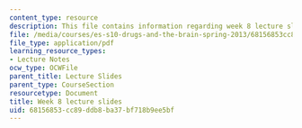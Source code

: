 ```yaml
---
content_type: resource
description: This file contains information regarding week 8 lecture slides.
file: /media/courses/es-s10-drugs-and-the-brain-spring-2013/68156853cc89ddb8ba37bf718b9ee5bf_MITES_S10S13_Week8.pdf
file_type: application/pdf
learning_resource_types:
- Lecture Notes
ocw_type: OCWFile
parent_title: Lecture Slides
parent_type: CourseSection
resourcetype: Document
title: Week 8 lecture slides
uid: 68156853-cc89-ddb8-ba37-bf718b9ee5bf
---
```


